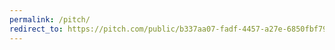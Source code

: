 ```yaml
---
permalink: /pitch/
redirect_to: https://pitch.com/public/b337aa07-fadf-4457-a27e-6850fbf79c1f
---
```

